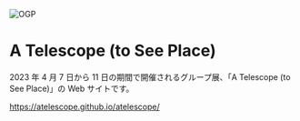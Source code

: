 ![OGP](https://atelescope.github.io/atelescope/static/image/ogp.png)

# A Telescope (to See Place)

2023 年 4 月 7 日から 11 日の期間で開催されるグループ展、「A Telescope (to See Place)」の Web サイトです。

https://atelescope.github.io/atelescope/
